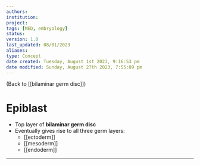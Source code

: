```yaml
---
authors: 
institution: 
project: 
tags: [MED, embryology]
status: 
version: 1.0
last_updated: 08/01/2023
aliases: 
type: Concept
date created: Tuesday, August 1st 2023, 9:16:53 pm
date modified: Sunday, August 27th 2023, 7:55:09 pm
---
```


(Back to [[bilaminar germ disc]])

# Epiblast

- Top layer of **bilaminar germ disc**
- Eventually gives rise to all three germ layers:
	- [[ectoderm]]
	- [[mesoderm]]
	- [[endoderm]]

---
